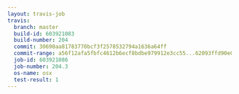```yaml
---
layout: travis-job
travis:
  branch: master
  build-id: 603921083
  build-number: 204
  commit: 30690aa81783770bcf3f2578532794a1636a64ff
  commit-range: a56f12afa5fbfc4612b6ecf8bdbe979912e3cc55...62093ffd90e08a2b61fbffe7ba16bafd7c117491
  job-id: 603921086
  job-number: 204.3
  os-name: osx
  test-result: 1
---
```

